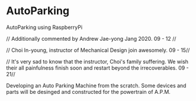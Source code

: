 # AutoParking
AutoParking using RaspberryPi

// Additionally commented by Andrew Jae-yong Jang 2020. 09 - 12 //


// Choi In-young, instructor of Mechanical Design join awesomely. 09 - 15//


// It's very sad to know that the instructor, Choi's family suffering. We wish their all painfulness finish soon and restart beyond the irrecoverables. 09 - 21//


Developing an Auto Parking Machine from the scratch.
Some devices and parts will be desinged and constructed for the powertrain of A.P.M.



